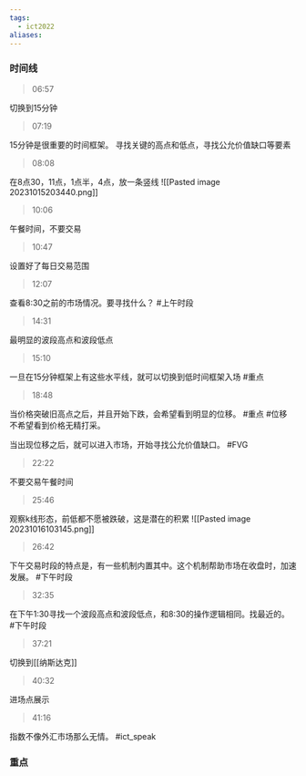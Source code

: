 ```yaml
---
tags:
  - ict2022
aliases:
---
```


### 时间线
> 06:57

切换到15分钟

> 07:19

15分钟是很重要的时间框架。
寻找关键的高点和低点，寻找公允价值缺口等要素


> 08:08

在8点30，11点，1点半，4点，放一条竖线
![[Pasted image 20231015203440.png]]

> 10:06

午餐时间，不要交易

> 10:47

设置好了每日交易范围

> 12:07

查看8:30之前的市场情况。要寻找什么？ #上午时段


> 14:31

最明显的波段高点和波段低点


> 15:10


一旦在15分钟框架上有这些水平线，就可以切换到低时间框架入场 #重点 

> 18:48


当价格突破旧高点之后，并且开始下跌，会希望看到明显的位移。 #重点 #位移 
不希望看到价格无精打采。

当出现位移之后，就可以进入市场，开始寻找公允价值缺口。 #FVG 

> 22:22

不要交易午餐时间

> 25:46

观察k线形态，前低都不愿被跌破，这是潜在的积累
 ![[Pasted image 20231016103145.png]]

> 26:42

下午交易时段的特点是，有一些机制内置其中。这个机制帮助市场在收盘时，加速发展。 #下午时段


> 32:35

在下午1:30寻找一个波段高点和波段低点，和8:30的操作逻辑相同。找最近的。 #下午时段 

> 37:21

切换到[[纳斯达克]]

> 40:32

进场点展示

> 41:16

指数不像外汇市场那么无情。 #ict_speak 


### 重点

